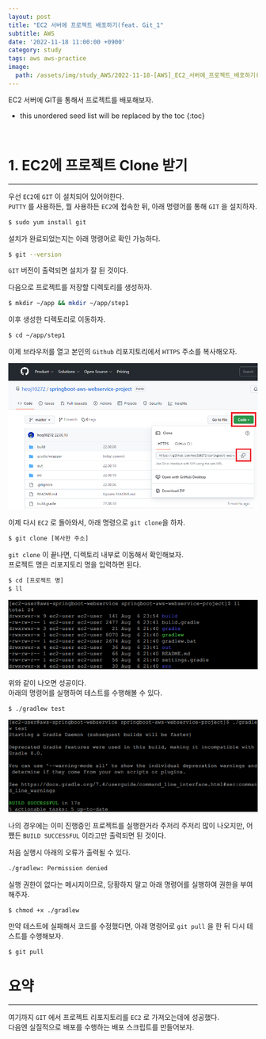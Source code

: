 ```yaml
---
layout: post
title: "EC2 서버에 프로젝트 배포하기(feat. Git_1"
subtitle: AWS
date: '2022-11-18 11:00:00 +0900'
category: study
tags: aws aws-practice
image:
  path: /assets/img/study_AWS/2022-11-18-[AWS]_EC2_서버에_프로젝트_배포하기(feat._Git)_1/aws_logo.png
---
```


EC2 서버에 GIT을 통해서 프로젝트를 배포해보자.<br>

<!--more-->

* this unordered seed list will be replaced by the toc
{:toc}

<br>


# 1. EC2에 프로젝트 Clone 받기
---

우선 `EC2`에 `GIT` 이 설치되어 있어야한다.<br>
`PUTTY` 를 사용하든, 뭘 사용하든 `EC2`에 접속한 뒤, 아래 명령어를 통해 `GIT` 을 설치하자.

```bash
$ sudo yum install git
```

설치가 완료되었는지는 아래 명령어로 확인 가능하다.

```bash
$ git --version
```

`GIT` 버전이 출력되면 설치가 잘 된 것이다.

다음으로 프로젝트를 저장할 디렉토리를 생성하자.

```bash
$ mkdir ~/app && mkdir ~/app/step1
```

이후 생성한 디렉토리로 이동하자.

```bash
$ cd ~/app/step1
```

이제 브라우저를 열고 본인의 `Github` 리포지토리에서 `HTTPS` 주소를 복사해오자.

![1](/assets/img/study_AWS/2022-11-18-[AWS]_EC2_서버에_프로젝트_배포하기(feat._Git)_1/1.png)

이제 다시 `EC2` 로 돌아와서, 아래 명령으로 `git clone`을 하자.

```bash
$ git clone [복사한 주소]
```

`git clone` 이 끝나면, 디렉토리 내부로 이동해서 확인해보자.<br>
프로젝트 명은 리포지토리 명을 입력하면 된다.

```bash
$ cd [프로젝트 명]
$ ll
```

![2](/assets/img/study_AWS/2022-11-18-[AWS]_EC2_서버에_프로젝트_배포하기(feat._Git)_1/2.png)

위와 같이 나오면 성공이다.<br>
아래의 명령어를 실행하여 테스트를 수행해볼 수 있다.<br>

```bash
$ ./gradlew test
```

![3](/assets/img/study_AWS/2022-11-18-[AWS]_EC2_서버에_프로젝트_배포하기(feat._Git)_1/3.png)

나의 경우에는 이미 진행중인 프로젝트를 실행한거라 주저리 주저리 많이 나오지만, 어쨌든 `BUILD SUCCESSFUL` 이라고만 출력되면 된 것이다.

처음 실행시 아래의 오류가 출력될 수 있다.

```bash
./gradlew: Permission denied
```

실행 권한이 없다는 메시지이므로, 당황하지 말고 아래 명령어를 실행하여 권한을 부여해주자.

```bash
$ chmod +x ./gradlew
```

만약 테스트에 실패해서 코드를 수정했다면, 아래 명령어로 `git pull` 을 한 뒤 다시 테스트를 수행해보자.

```bash
$ git pull
```

# 요약
---

여기까지 `GIT` 에서 프로젝트 리포지토리를 `EC2` 로 가져오는데에 성공했다.<br>
다음엔 실질적으로 배포를 수행하는 배포 스크립트를 만들어보자.<br>